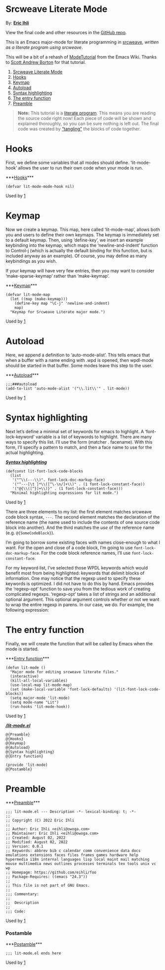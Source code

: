# Srcweave Literate Mode<span id="c0"></span>

By: [**Eric Ihli**](https://owoga.com)

View the final code and other resources in the [GitHub
repo](https://github.com/eihli/lit-mode).

This is an Emacs major-mode for literate programming in
[srcweave](https://github.com/justinmeiners/srcweave), *written as a
literate program using srcweave*.

This will be a bit of a rehash of
[ModeTutorial](https://www.emacswiki.org/emacs/ModeTutorial) from the
Emacs Wiki. Thanks to [Scott Andrew
Borton](https://www.emacswiki.org/emacs/ScottAndrewBorton) for that
tutorial.

1.  [Srcweave Literate Mode](#c0)
2.  [Hooks](#c1)
3.  [Keymap](#c2)
4.  [Autoload](#c3)
5.  [Syntax highlighting](#c4)
6.  [The entry function](#c5)
7.  [Preamble](#c6)

> **Note:** This tutorial is a [literate
> program](https://en.wikipedia.org/wiki/Literate_programming). This
> means you are reading the source code right now! Each piece of code
> will be shown and explained thoroughly, so you can be sure nothing is
> left out. The final code was created by
> [“tangling”](https://github.com/justinmeiners/srcweave) the blocks of
> code together.

# Hooks<span id="c1"></span>

First, we define some variables that all modes should define.
‘lit-mode-hook’ allows the user to run their own code when your mode is
run.

<div class="code-block">

<span class="block-header">
***<a href="#hooks-block-1" id="hooks-block-1">Hooks</a>***</span>

``` prettyprint
(defvar lit-mode-mode-hook nil)
```

<span class="small">Used by
[1](#-lit-mode.el-block-11 "/lit-mode.el")</span>

</div>

# Keymap<span id="c2"></span>

Now we create a keymap. This map, here called ‘lit-mode-map’, allows
both you and users to define their own keymaps. The keymap is
immediately set to a default keymap. Then, using ‘define-key’, we insert
an example keybinding into the keymap, which maps the
‘newline-and-indent’ function to Control-j (which is actually the
default binding for this function, but is included anyway as an
example). Of course, you may define as many keybindings as you wish.

If your keymap will have very few entries, then you may want to consider
‘make-sparse-keymap’ rather than ‘make-keymap’.

<div class="code-block">

<span class="block-header">
***<a href="#keymap-block-3" id="keymap-block-3">Keymap</a>***</span>

``` prettyprint
(defvar lit-mode-map
  (let ((map (make-keymap)))
    (define-key map "\C-j" 'newline-and-indent)
    map)
  "Keymap for Srcweave Literate major mode.")
```

<span class="small">Used by
[1](#-lit-mode.el-block-11 "/lit-mode.el")</span>

</div>

# Autoload<span id="c3"></span>

Here, we append a definition to ‘auto-mode-alist’. This tells emacs that
when a buffer with a name ending with .wpd is opened, then wpdl-mode
should be started in that buffer. Some modes leave this step to the
user.

<div class="code-block">

<span class="block-header">
***<a href="#autoload-block-5" id="autoload-block-5">Autoload</a>***</span>

``` prettyprint
;;;###autoload
(add-to-list 'auto-mode-alist '("\\.lit\\'" . lit-mode))
```

<span class="small">Used by
[1](#-lit-mode.el-block-11 "/lit-mode.el")</span>

</div>

# Syntax highlighting<span id="c4"></span>

Next let’s define a minimal set of keywords for emacs to highlight. A
‘font-lock-keyword’ variable is a list of keywords to highlight. There
are many ways to specify this list. I’ll use the form (matcher .
facename). With this form, I’ll specify a pattern to match, and then a
face name to use for the actual highlighting.

<div class="code-block">

<span class="block-header"> ***<a href="#syntax-highlighting-block-7"
id="syntax-highlighting-block-7">Syntax highlighting</a>***</span>

``` prettyprint
(defconst lit-font-lock-code-blocks
  (list
   '("^\\(---\\)". font-lock-doc-markup-face)
   '("^---[\t ]*\\([^\-\n/]+\\)" . (1 font-lock-constant-face))
   '("@{\\([^}]+\\)}" . (1 font-lock-constant-face)))
  "Minimal highlighting expressions for lit mode.")
```

<span class="small">Used by
[1](#-lit-mode.el-block-11 "/lit-mode.el")</span>

</div>

There are three elements to my list: the first element matches srcweave
code block syntax, `---`. The second element matches the declaration of
the reference name (the name used to include the contents of one source
code block into another). And the third matches the *use* of the
reference name (e.g. `@{SomeCodeBlock}`).

I’m going to borrow some existing faces with names close-enough to what
I want. For the open and close of a code block, I’m going to use
`font-lock-doc-markup-face`. For the code block reference names, I’ll
use `font-lock-constant-face`.

For my keyword list, I’ve selected those WPDL keywords which would
benefit most from being highlighted: keywords that delimit blocks of
information. One may notice that the regexp used to specify these
keywords is optimized. I did not have to do this by hand. Emacs provides
the ‘regexp-opt’ function to save you from the tedious work of creating
complicated regexps. ‘regexp-opt’ takes a list of strings and an
additional optional argument. This optional argument controls whether or
not we want to wrap the entire regexp in parens. In our case, we do. For
example, the following expression:

# The entry function<span id="c5"></span>

Finally, we will create the function that will be called by Emacs when
the mode is started.

<div class="code-block">

<span class="block-header">
***<a href="#entry-function-block-9" id="entry-function-block-9">Entry
function</a>***</span>

``` prettyprint
(defun lit-mode ()
  "Major mode for editing srcweave literate files."
  (interactive)
  (kill-all-local-variables)
  (use-local-map lit-mode-map)
  (set (make-local-variable 'font-lock-defaults) '(lit-font-lock-code-blocks))
  (setq major-mode 'lit-mode)
  (setq mode-name "Lit")
  (run-hooks 'lit-mode-hook))
```

<span class="small">Used by
[1](#-lit-mode.el-block-11 "/lit-mode.el")</span>

</div>

<div class="code-block">

<span class="block-header"> ***<a href="#-lit-mode.el-block-11"
id="-lit-mode.el-block-11">/lit-mode.el</a>***</span>

``` prettyprint
@{Preamble}
@{Hooks}
@{Keymap}
@{Autoload}
@{Syntax highlighting}
@{Entry function}

(provide 'lit-mode)
@{Postamble}
```

</div>

# Preamble<span id="c6"></span>

<div class="code-block">

<span class="block-header">
***<a href="#preamble-block-13" id="preamble-block-13">Preamble</a>***</span>

``` prettyprint
;;; lit-mode.el --- Description -*- lexical-binding: t; -*-
;;
;; Copyright (C) 2022 Eric Ihli
;;
;; Author: Eric Ihli <eihli@owoga.com>
;; Maintainer: Eric Ihli <eihli@owoga.com>
;; Created: August 02, 2022
;; Modified: August 02, 2022
;; Version: 0.0.1
;; Keywords: abbrev bib c calendar comm convenience data docs emulations extensions faces files frames games hardware help hypermedia i18n internal languages lisp local maint mail matching mouse multimedia news outlines processes terminals tex tools unix vc wp
;; Homepage: https://github.com/eihli/foo
;; Package-Requires: ((emacs "24.3"))
;;
;; This file is not part of GNU Emacs.
;;
;;; Commentary:
;;
;;  Description
;;
;;; Code:
```

<span class="small">Used by
[1](#-lit-mode.el-block-11 "/lit-mode.el")</span>

</div>

### Postamble

<div class="code-block">

<span class="block-header">
***<a href="#postamble-block-15" id="postamble-block-15">Postamble</a>***</span>

``` prettyprint
;;; lit-mode.el ends here
```

<span class="small">Used by
[1](#-lit-mode.el-block-11 "/lit-mode.el")</span>

</div>
